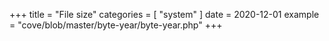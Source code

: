 +++
title = "File size"
categories = [ "system" ]
date = 2020-12-01
example = "cove/blob/master/byte-year/byte-year.php"
+++
